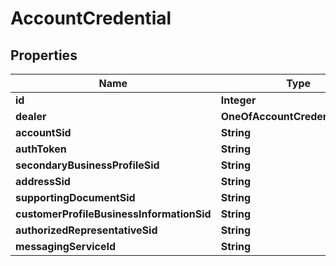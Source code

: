 # AccountCredential

## Properties
Name | Type | Description | Notes
------------ | ------------- | ------------- | -------------
**id** | **Integer** |  | 
**dealer** | **OneOfAccountCredentialDealer** |  |  [optional]
**accountSid** | **String** |  |  [optional]
**authToken** | **String** |  |  [optional]
**secondaryBusinessProfileSid** | **String** |  |  [optional]
**addressSid** | **String** |  |  [optional]
**supportingDocumentSid** | **String** |  |  [optional]
**customerProfileBusinessInformationSid** | **String** |  |  [optional]
**authorizedRepresentativeSid** | **String** |  |  [optional]
**messagingServiceId** | **String** |  |  [optional]
